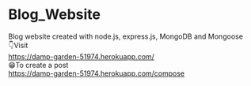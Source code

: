# Blog_Website
Blog website created with node.js, express.js, MongoDB and Mongoose<br>
👇Visit<br>https://damp-garden-51974.herokuapp.com/<br>
😁To create a post <br>
https://damp-garden-51974.herokuapp.com/compose
